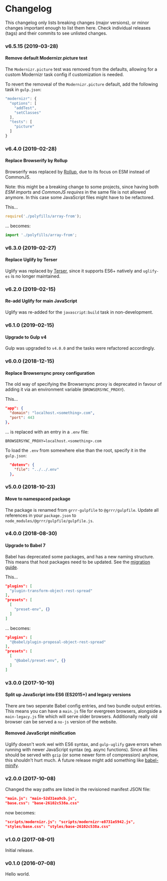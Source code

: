# Changelog
This changelog only lists breaking changes (major versions), or minor changes important enough to list them here. Check individual releases (tags) and their commits to see unlisted changes.


### v6.5.15 (2019-03-28)

#### Remove default Modernizr.picture test

The `Modernizr.picture` test was removed from the defaults, allowing for a custom Modernizr task config if customization is needed.

To revert the removeal of the `Modernizr.picture` default, add the following task in `gulp.json`:

```js
"modernizr": {
  "options": [
    "addTest",
    "setClasses"
  ],
  "tests": [
    "picture"
  ]
}
```


### v6.4.0 (2019-02-28)

#### Replace Browserify by Rollup
Browserify was replaced by [Rollup](https://github.com/rollup/rollup), due to its focus on ESM instead of CommonJS.

Note: this might be a breaking change to some projects, since having both _ESM imports_ and _CommonJS requires_ in the same file is not allowed anymore. In this case some JavaScript files might have to be refactored.

This...

```js
require('./polyfills/array-from');
```

... becomes:

```js
import './polyfills/array-from';
```


### v6.3.0 (2019-02-27)

#### Replace Uglify by Terser
Uglify was replaced by [Terser](https://github.com/terser-js/terser), since it supports ES6+ natively and `uglify-es` is no longer maintained.


### v6.2.0 (2019-02-15)

#### Re-add Uglify for main JavaScript
Uglify was re-added for the `javascript:build` task in non-development.


### v6.1.0 (2019-02-15)

#### Upgrade to Gulp v4
Gulp was upgraded to `v4.0.0` and the tasks were refactored accordingly.


### v6.0.0 (2018-12-15)

#### Replace Browsersync proxy configuration
The old way of specifying the Browsersync proxy is deprecated in favour of adding it via an environment variable (`BROWSERSYNC_PROXY`).

This...

```json
"app": {
  "domain": "localhost.<something>.com",
  "port": 443
},
```

... is replaced with an entry in a `.env` file:

```
BROWSERSYNC_PROXY=localhost.<something>.com
```

To load the `.env` from somewhere else than the root, specify it in the `gulp.json`:

```json
  "dotenv": {
    "file": "../../.env"
  },
```


### v5.0.0 (2018-10-23)

#### Move to namespaced package
The package is renamed from `grrr-gulpfile` to `@grrr/gulpfile`. Update all references in your `package.json` to `node_modules/@grrr/gulpfile/gulpfile.js`.


### v4.0.0 (2018-08-30)

#### Upgrade to Babel 7
Babel has deprecated some packages, and has a new naming structure. This means that host packages need to be updated. See the [migration guide](https://babeljs.io/docs/en/v7-migration).

This...

```json
"plugins": [
  "plugin-transform-object-rest-spread"
],
"presets": [
  [
    "preset-env", {}
  ]
]
```

... becomes:

```json
"plugins": [
  "@babel/plugin-proposal-object-rest-spread"
],
"presets": [
  [
    "@babel/preset-env", {}
  ]
]
```


### v3.0.0 (2017-10-10)

#### Split up JavaScript into ES6 (ES2015+) and legacy versions
There are two seperate Babel config entries, and two bundle output entries. This means you can have a `main.js` file for evergreen browsers, alongside a `main-legacy.js` file which will serve older browsers. Additionally really old browser can be served a `no-js` version of the website.

#### Removed JavaScript minification
Uglify doesn't work wel with ES6 syntax, and `gulp-uglify` gave errors when running with newer JavaScript syntax (eg. async functions). Since all files should be served with `gzip` (or some newer form of compression) anyhow, this shouldn't hurt much.
A future release might add something like [babel-minify](https://github.com/babel/minify).


### v2.0.0 (2017-10-08)

Changed the way paths are listed in the revisioned manifest JSON file:

```json
"main.js": "main-52d31ea9cb.js",
"base.css": "base-26102c538a.css"
```

now becomes:

```json
"scripts/modernizr.js": "scripts/modernizr-e8731e5942.js",
"styles/base.css": "styles/base-26102c538a.css"
```


### v1.0.0 (2017-08-01)

Initial release.


### v0.1.0 (2016-07-08)

Hello world.
